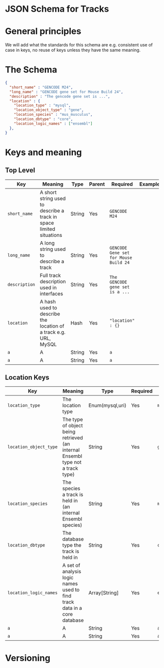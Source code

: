 # JSON Schema for Tracks

# General principles

We will add what the standards for this schema are e.g. consistent use of case in keys, no reuse of keys unless they have the same meaning.

# The Schema

```json
{
  "short_name" : "GENCODE M24",
  "long_name" : "GENCODE gene set for Mouse Build 24",
  "description" : "The gencode gene set is ...",
  "location" : {
    "location_type" : "mysql",
    "location_object_type" : "gene",
    "location_species" : "mus_musculus",
    "location_dbtype" : "core",
    "location_logic_names" : ["ensembl"]
  },
}
```

# Keys and meaning

## Top Level

|Key|Meaning|Type|Parent|Required|Example|
----|-------|----|------|--------|-------|
| `short_name` | A short string used to describe a track in space limited situations  | String | Yes | `GENCODE M24`|
| `long_name` | A long string used to describe a track  | String | Yes | `GENCODE Gene set for Mouse Build 24`|
| `description` | Full track description used in interfaces  | String | Yes | `The GENCODE gene set is a ...`|
| `location` | A hash used to describe the location of a track e.g. URL, MySQL | Hash | Yes | `"location" : {} `|
| `a` | A  | String | Yes | `a`|
| `a` | A  | String | Yes | `a`|

## Location Keys

|Key|Meaning|Type|Required|Example|
----|-------|----|--------|-------|
| `location_type` | The location type | Enum(mysql,uri) | Yes | `mysql` |
| `location_object_type` | The type of object being retrieved (an internal Ensembl type not a track type) | String | Yes | `gene`|
| `location_species` | The species a track is held in (an internal Ensembl species) | String | Yes | `mus_musuculus`|
| `location_dbtype` | The database type the track is held in | String | Yes | `core`|
| `location_logic_names` | A set of analysis logic names used to find track data in a core database | Array[String] | Yes | `ensembl`|
| `a` | A  | String | Yes | `a`|
| `a` | A  | String | Yes | `a`|

# Versioning

